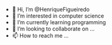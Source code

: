 - 👋 Hi, I’m @HenriqueFigueiredo  
- 👀 I’m interested in computer science 
- 🌱 I’m currently learning programming 
- 💞️ I’m looking to collaborate on ...
- 📫 How to reach me ...

<!---
HenriqueFigueiredo1/HenriqueFigueiredo1 is a ✨ special ✨ repository because its `README.md` (this file) appears on your GitHub profile.
You can click the Preview link to take a look at your changes.
--->
